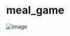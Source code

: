 # meal_game

![image](https://github.com/indresh149/meal_game/assets/76736055/d4d74166-f0fd-4008-ac44-55e97604a80f)

